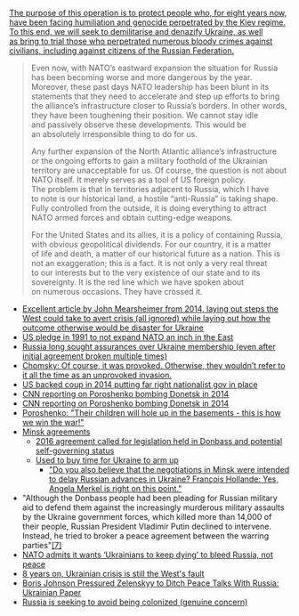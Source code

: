 [The purpose of this operation is to protect people who, for eight years now, have been facing humiliation and genocide perpetrated by the Kiev regime. To this end, we will seek to demilitarise and denazify Ukraine, as well as bring to trial those who perpetrated numerous bloody crimes against civilians, including against citizens of the Russian Federation.](http://en.kremlin.ru/events/president/news/67843)

> Even now, with NATO’s eastward expansion the situation for Russia has been becoming worse and more dangerous by the year. Moreover, these past days NATO leadership has been blunt in its statements that they need to accelerate and step up efforts to bring the alliance’s infrastructure closer to Russia’s borders. In other words, they have been toughening their position. We cannot stay idle and passively observe these developments. This would be an absolutely irresponsible thing to do for us.
> 
> Any further expansion of the North Atlantic alliance’s infrastructure or the ongoing efforts to gain a military foothold of the Ukrainian territory are unacceptable for us. Of course, the question is not about NATO itself. It merely serves as a tool of US foreign policy. The problem is that in territories adjacent to Russia, which I have to note is our historical land, a hostile “anti-Russia” is taking shape. Fully controlled from the outside, it is doing everything to attract NATO armed forces and obtain cutting-edge weapons.
> 
> For the United States and its allies, it is a policy of containing Russia, with obvious geopolitical dividends. For our country, it is a matter of life and death, a matter of our historical future as a nation. This is not an exaggeration; this is a fact. It is not only a very real threat to our interests but to the very existence of our state and to its sovereignty. It is the red line which we have spoken about on numerous occasions. They have crossed it.


-   [Excellent article by John Mearsheimer from 2014, laying out steps the West could take to avert crisis (all ignored) while laying out how the outcome otherwise would be disaster for Ukraine](app://obsidian.md/Why%20the%20Ukraine%20Crisis%20Is%20the%20West%E2%80%99s%20Fault.pdf)
-   [US pledge in 1991 to not expand NATO an inch in the East](app://obsidian.md/US%20pledge%20in%201991%20to%20not%20expand%20NATO%20an%20inch%20in%20the%20East)
-   [Russia long sought assurances over Ukraine membership (even after initial agreement broken multiple times)](https://www.indianpunchline.com/biden-white-house-spoofs-the-kremlin/)
-   [Chomsky: Of course, it was provoked. Otherwise, they wouldn’t refer to it all the time as an unprovoked invasion.](https://www.counterpunch.org/2022/06/28/not-a-justification-but-a-provocation-chomsky-on-the-root-causes-of-the-russia-ukraine-war/)
-   [US backed coup in 2014 putting far right nationalist gov in place](app://obsidian.md/2014%20Maidan%20Coup%20in%20Ukraine)
-   [CNN reporting on Poroshenko bombing Donetsk in 2014](https://twitter.com/Syricide/status/1609202292472832000)
-   [CNN reporting on Poroshenko bombing Donetsk in 2014](app://obsidian.md/CNN_2014_Poroshenko_Donetsk.mp4)
-   [Poroshenko: "Their children will hole up in the basements - this is how we win the war!"](https://www.youtube.com/watch?v=aHWHqj8g7Bk)
-   [Minsk agreements](app://obsidian.md/Minsk%20agreements%20following%202014%20Maidan%20Coup%20in%20Ukraine)
    -   [2016 agreement called for legislation held in Donbass and potential self-governing status](app://obsidian.md/Minsk%20agreements%20following%202014%20Maidan%20Coup%20in%20Ukraine#^54fd9d)
    -   [Used to buy time for Ukraine to arm up](https://consortiumnews.com/2022/12/05/scott-ritter-merkel-reveals-wests-duplicity/)
        -   ["Do you also believe that the negotiations in Minsk were intended to delay Russian advances in Ukraine? François Hollande: Yes, Angela Merkel is right on this point."](https://kyivindependent.com/national/hollande-there-will-only-be-a-way-out-of-the-conflict-when-russia-fails-on-the-ground)
-   "Although the Donbass people had been pleading for Russian military aid to defend them against the increasingly murderous military assaults by the Ukraine government forces, which killed more than 14,000 of their people, Russian President Vladimir Putin declined to intervene. Instead, he tried to broker a peace agreement between the warring parties"[[7]](app://obsidian.md/index.html#fn-7-8ed4f4fe78a9672c)
-   [NATO admits it wants ‘Ukrainians to keep dying’ to bleed Russia, not peace](https://mronline.org/2022/04/13/nato-admits-it-wants-ukrainians-to-keep-dying-to-bleed-russia-not-peace/)
-   [8 years on, Ukrainian crisis is still the West's fault](https://mronline.org/2022/03/15/8-years-on-the-ukrainian-crisis-is-still-the-wests-fault/)
-   [Boris Johnson Pressured Zelenskyy to Ditch Peace Talks With Russia: Ukrainian Paper](https://www.commondreams.org/news/2022/05/06/boris-johnson-pressured-zelenskyy-ditch-peace-talks-russia-ukrainian-paper)
-   [Russia is seeking to avoid being colonized (genuine concern)](app://obsidian.md/Domenico%20Losurdo%20interviewed%20by%20Opera%20Magazine%20(2017)#^c4b812)